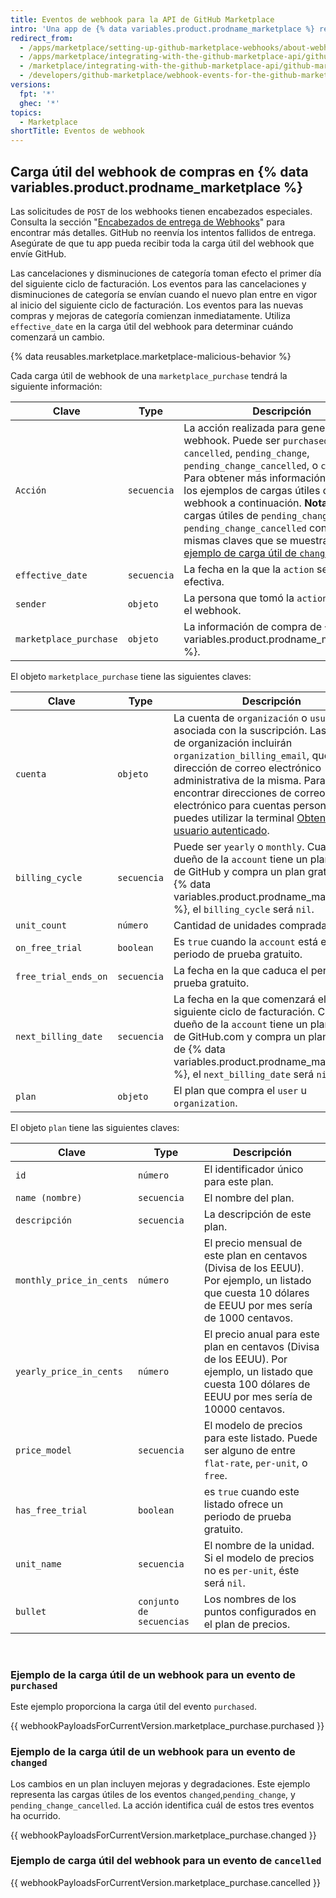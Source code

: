 ```yaml
---
title: Eventos de webhook para la API de GitHub Marketplace
intro: 'Una app de {% data variables.product.prodname_marketplace %} recibe información acerca de los cambios en el plan de un usuario desde el webhook del evento de compra en Marketplace. Un evento de compra de marketplace se activa cuando un usuario compra, cancela o cambia su plan de pago.'
redirect_from:
  - /apps/marketplace/setting-up-github-marketplace-webhooks/about-webhook-payloads-for-a-github-marketplace-listing/
  - /apps/marketplace/integrating-with-the-github-marketplace-api/github-marketplace-webhook-events/
  - /marketplace/integrating-with-the-github-marketplace-api/github-marketplace-webhook-events
  - /developers/github-marketplace/webhook-events-for-the-github-marketplace-api
versions:
  fpt: '*'
  ghec: '*'
topics:
  - Marketplace
shortTitle: Eventos de webhook
---
```


## Carga útil del webhook de compras en {% data variables.product.prodname_marketplace %}

Las solicitudes de `POST` de los webhooks tienen encabezados especiales. Consulta la sección "[Encabezados de entrega de Webhooks](/webhooks/event-payloads/#delivery-headers)" para encontrar más detalles. GitHub no reenvía los intentos fallidos de entrega. Asegúrate de que tu app pueda recibir toda la carga útil del webhook que envíe GitHub.

Las cancelaciones y disminuciones de categoría toman efecto el primer día del siguiente ciclo de facturación. Los eventos para las cancelaciones y disminuciones de categoría se envían cuando el nuevo plan entre en vigor al inicio del siguiente ciclo de facturación. Los eventos para las nuevas compras y mejoras de categoría comienzan inmediatamente. Utiliza `effective_date` en la carga útil del webhook para determinar cuándo comenzará un cambio.

{% data reusables.marketplace.marketplace-malicious-behavior %}

Cada carga útil de webhook de una `marketplace_purchase` tendrá la siguiente información:


| Clave                  | Type        | Descripción                                                                                                                                                                                                                                                                                                                                                                                                                                                   |
| ---------------------- | ----------- | ------------------------------------------------------------------------------------------------------------------------------------------------------------------------------------------------------------------------------------------------------------------------------------------------------------------------------------------------------------------------------------------------------------------------------------------------------------- |
| `Acción`               | `secuencia` | La acción realizada para generar el webhook. Puede ser `purchased`, `cancelled`, `pending_change`, `pending_change_cancelled`, o `changed`. Para obtener más información, consulta los ejemplos de cargas útiles de webhook a continuación. **Nota:** las cargas útiles de `pending_change` y `pending_change_cancelled` contienen las mismas claves que se muestra en el [ejemplo de carga útil de `changed`](#example-webhook-payload-for-a-changed-event). |
| `effective_date`       | `secuencia` | La fecha en la que la `action` se hace efectiva.                                                                                                                                                                                                                                                                                                                                                                                                              |
| `sender`               | `objeto`    | La persona que tomó la `action` que activó el webhook.                                                                                                                                                                                                                                                                                                                                                                                                        |
| `marketplace_purchase` | `objeto`    | La información de compra de {% data variables.product.prodname_marketplace %}.                                                                                                                                                                                                                                                                                                                                                                                |

El objeto `marketplace_purchase` tiene las siguientes claves:

| Clave                | Type        | Descripción                                                                                                                                                                                                                                                                                                                                                                                              |
| -------------------- | ----------- | -------------------------------------------------------------------------------------------------------------------------------------------------------------------------------------------------------------------------------------------------------------------------------------------------------------------------------------------------------------------------------------------------------- |
| `cuenta`             | `objeto`    | La cuenta de `organización` o `usuario` asociada con la suscripción. Las cuentas de organización incluirán `organization_billing_email`, que es la dirección de correo electrónico administrativa de la misma. Para encontrar direcciones de correo electrónico para cuentas personales, puedes utilizar la terminal [Obtener el usuario autenticado](/rest/reference/users#get-the-authenticated-user). |
| `billing_cycle`      | `secuencia` | Puede ser `yearly` o `monthly`. Cuando el dueño de la `account` tiene un plan gratuito de GitHub y compra un plan gratuito de {% data variables.product.prodname_marketplace %}, el `billing_cycle` será `nil`.                                                                                                                                                                                          |
| `unit_count`         | `número`    | Cantidad de unidades compradas.                                                                                                                                                                                                                                                                                                                                                                          |
| `on_free_trial`      | `boolean`   | Es `true` cuando la `account` está en un periodo de prueba gratuito.                                                                                                                                                                                                                                                                                                                                     |
| `free_trial_ends_on` | `secuencia` | La fecha en la que caduca el periodo de prueba gratuito.                                                                                                                                                                                                                                                                                                                                                 |
| `next_billing_date`  | `secuencia` | La fecha en la que comenzará el siguiente ciclo de facturación. Cuando el dueño de la `account` tiene un plan gratuito de GitHub.com y compra un plan gratuito de {% data variables.product.prodname_marketplace %}, el `next_billing_date` será `nil`.                                                                                                                                                  |
| `plan`               | `objeto`    | El plan que compra el `user` u `organization`.                                                                                                                                                                                                                                                                                                                                                           |

El objeto `plan` tiene las siguientes claves:

| Clave                    | Type                     | Descripción                                                                                                                                              |
| ------------------------ | ------------------------ | -------------------------------------------------------------------------------------------------------------------------------------------------------- |
| `id`                     | `número`                 | El identificador único para este plan.                                                                                                                   |
| `name (nombre)`          | `secuencia`              | El nombre del plan.                                                                                                                                      |
| `descripción`            | `secuencia`              | La descripción de este plan.                                                                                                                             |
| `monthly_price_in_cents` | `número`                 | El precio mensual de este plan en centavos (Divisa de los EEUU). Por ejemplo, un listado que cuesta 10 dólares de EEUU por mes sería de 1000 centavos.   |
| `yearly_price_in_cents`  | `número`                 | El precio anual para este plan en centavos (Divisa de los EEUU). Por ejemplo, un listado que cuesta 100 dólares de EEUU por mes sería de 10000 centavos. |
| `price_model`            | `secuencia`              | El modelo de precios para este listado. Puede ser alguno de entre `flat-rate`, `per-unit`, o `free`.                                                     |
| `has_free_trial`         | `boolean`                | es `true` cuando este listado ofrece un periodo de prueba gratuito.                                                                                      |
| `unit_name`              | `secuencia`              | El nombre de la unidad. Si el modelo de precios no es `per-unit`, éste será `nil`.                                                                       |
| `bullet`                 | `conjunto de secuencias` | Los nombres de los puntos configurados en el plan de precios.                                                                                            |

<br/>

### Ejemplo de la carga útil de un webhook para un evento de `purchased`
Este ejemplo proporciona la carga útil del evento `purchased`.

{{ webhookPayloadsForCurrentVersion.marketplace_purchase.purchased }}

### Ejemplo de la carga útil de un webhook para un evento de `changed`

Los cambios en un plan incluyen mejoras y degradaciones. Este ejemplo representa las cargas útiles de los eventos `changed`,`pending_change`, y `pending_change_cancelled`. La acción identifica cuál de estos tres eventos ha ocurrido.

{{ webhookPayloadsForCurrentVersion.marketplace_purchase.changed }}

### Ejemplo de carga útil del webhook para un evento de `cancelled`

{{ webhookPayloadsForCurrentVersion.marketplace_purchase.cancelled }}
